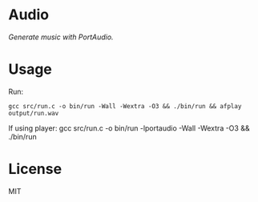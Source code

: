 Audio
=====

*Generate music with PortAudio.*

# Usage

Run:

    gcc src/run.c -o bin/run -Wall -Wextra -O3 && ./bin/run && afplay output/run.wav

If using player:
    gcc src/run.c -o bin/run -lportaudio -Wall -Wextra -O3 && ./bin/run

# License

MIT
